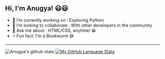 ## Hi, I'm Anugya! 😃😃

- 🔭 I’m currently working on : Exploring Python
- 👯 I’m looking to collaborate : With other developers in the community
- 💬 Ask me about : HTML/CSS, anytime! 😀
- ⚡ Fun fact: I'm a Bookworm 😄
***
![Anugya's github stats](https://github-readme-stats.vercel.app/api?username=Anugya-Gogoi&show_icons=true&theme=dracula)
[![My GitHub Language Stats](https://github-readme-stats.vercel.app/api/top-langs/?username=Anugya-Gogoi&langs_count=5&theme=dracula)]()




